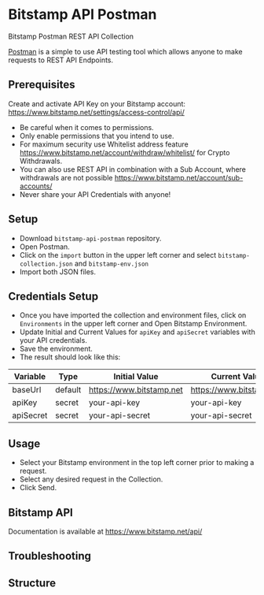 # Bitstamp API Postman
Bitstamp Postman REST API Collection


[Postman](https://www.postman.com/) is a simple to use API testing tool which allows anyone to make requests to REST API Endpoints.


## Prerequisites
Create and activate API Key on your Bitstamp account: https://www.bitstamp.net/settings/access-control/api/

- Be careful when it comes to permissions. 
- Only enable permissions that you intend to use. 
- For maximum security use Whitelist address feature https://www.bitstamp.net/account/withdraw/whitelist/ for Crypto Withdrawals.
- You can also use REST API in combination with a Sub Account, where withdrawals are not possible https://www.bitstamp.net/account/sub-accounts/
- Never share your API Credentials with anyone!


## Setup
- Download `bitstamp-api-postman` repository.
- Open Postman.
- Click on the `import` button in the upper left corner and select `bitstamp-collection.json` and `bitstamp-env.json` 
-  Import both JSON files.


## Credentials Setup
- Once you have imported the collection and environment files, click on `Environments` in the upper left corner and Open Bitstamp Environment.
- Update Initial and Current Values for `apiKey` and `apiSecret` variables with your API credentials.
- Save the environment.
- The result should look like this:

| Variable  | Type    | Initial Value            | Current Value            |
|-----------|---------|--------------------------|--------------------------|
| baseUrl   | default | https://www.bitstamp.net | https://www.bitstamp.net |
| apiKey    | secret  | your-api-key             | your-api-key             |
| apiSecret | secret  | your-api-secret          | your-api-secret          |


## Usage
- Select your Bitstamp environment in the top left corner prior to making a request.
- Select any desired request in the Collection.
- Click Send.


## Bitstamp API
Documentation is available at https://www.bitstamp.net/api/


## Troubleshooting


## Structure
